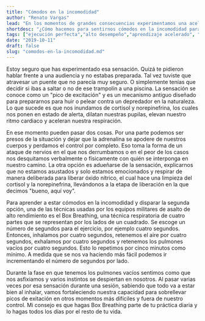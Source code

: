 ```yaml
---
title: "Cómodos en la incomodidad"
author: "Renato Vargas"
lead: "En los momentos de grandes consecuencias experimentamos una aceleración de nuestro ritmo cardiaco y una alta estimulación de los sentidos. Esos estados propician los momentos de ejecución perfecta. ¿Cómo hacemos para sentirnos cómodos en la incomodidad para dar el máximo?"
shortdesc: "¿Cómo hacemos para sentirnos cómodos en la incomodidad para dar el máximo?"
tags: ["ejecución perfecta","alto desempeño","aprendizaje acelerado", "grandes consecuencias", "disparadores de ejecución perfecta", "hábitos", "box breathing"]
date: "2019-10-11"
draft: false
slug: "comodos-en-la-incomodidad.md"
---
```


Estoy seguro que has experimentado esa sensación. Quizá te pidieron hablar frente a una audiencia y no estabas preparada. Tal vez tuviste que atravesar un puente que no parecía muy seguro. O simplemente tenías que decidir si ibas a saltar o no de ese trampolín a una piscina. La sensación se conoce como un "pico de excitación" y es un mecanismo antiguo diseñado para prepararnos para huir o pelear contra un depredador en la naturaleza. Lo que sucede es que nos inundamos de cortisol y norepinefrina, los cuales nos ponen en estado de alerta, dilatan nuestras pupilas, elevan nuestro ritmo cardiaco y aceleran nuestra respiración. 

En ese momento pueden pasar dos cosas. Por una parte podemos ser presos de la situación y dejar que la adrenalina se apodere de nuestros cuerpos y perdamos el control por completo. Eso toma la forma de un ataque de nervios en el que nos derrumbamos o en el peor de los casos nos desquitamos verbalmente o físicamente con quién se interponga en nuestro camino. La otra opción es adueñarse de la sensación, explicarnos que no estamos asustados y solo estamos emocionados y respirar de manera deliberada para liberar óxido nítrico, el cual hace una limpieza del cortisol y la norepinefrina, llevándonos a la etapa de liberación en la que decimos "bueno, aquí voy".

Para aprender a estar cómodos en la incomodidad y disparar la segunda opción, una de las técnicas usadas por los equipos militares de asalto de alto rendimiento es el Box Breathing, una técnica respiratoria de cuatro partes que se representan por los lados de un cuadrado. Se escoge un número de segundos para el ejercicio, por ejemplo cuatro segundos. Entonces, inhalamos por cuatro segundos, retenemos el aire por cuatro segundos, exhalamos por cuatro segundos y retenemos los pulmones vacíos por cuatro segundos. Esto lo repetimos por cinco minutos como mínimo. A medida que se nos va haciendo más fácil podemos ir incrementando el número de segundos por lado.

Durante la fase en que tenemos los pulmones vacíos sentimos como que nos asfixiamos y varios instintos se despiertan en nosotros. Al pasar varias veces por esa sensación durante una sesión, sabiendo que todo va a estar bien al inhalar, vamos fortaleciendo nuestra capacidad para sobrellevar picos de exitación en otros momentos más difíciles y fuera de nuestro control. Mi consejo es que hagas Box Breathing parte de tu práctica diaria y lo hagas todos los días por el resto de tu vida. 

